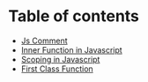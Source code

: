 # Table of contents

* [Js Comment](README.md)
* [Inner Function in Javascript](inner-function-in-javascript.md)
* [Scoping in Javascript](scoping-in-javascript.md)
* [First Class Function](first-class-function.md)
